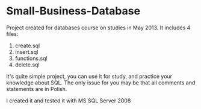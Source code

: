 Small-Business-Database
=======================

Project created for databases course on studies in May 2013.
It includes 4 files: 
  1. create.sql 
  2. insert.sql 
  3. functions.sql 
  4. delete.sql

It's quite simple project, you can use it for study, and practice your knowledge about SQL.
The only issue for you may be that all comments and statements are in Polish.

I created it and tested it with MS SQL Server 2008
